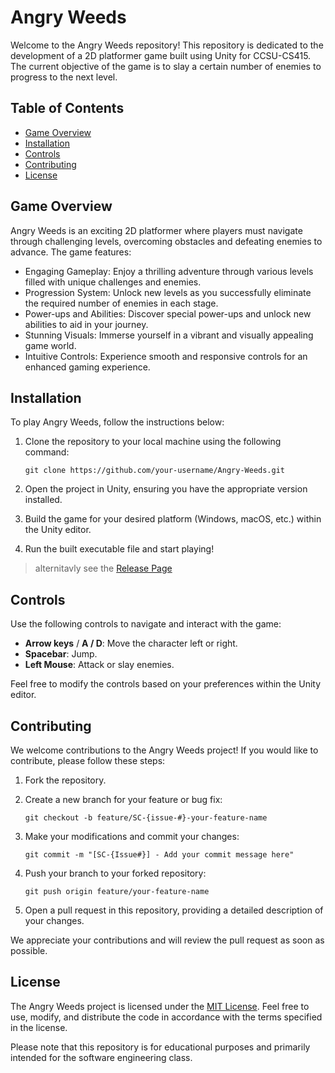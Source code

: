 # Angry Weeds

Welcome to the Angry Weeds repository! This repository is dedicated to the development of a 2D platformer game built using Unity for CCSU-CS415. The current objective of the game is to slay a certain number of enemies to progress to the next level.

## Table of Contents

- [Game Overview](#game-overview)
- [Installation](#installation)
- [Controls](#controls)
- [Contributing](#contributing)
- [License](#license)

## Game Overview

Angry Weeds is an exciting 2D platformer where players must navigate through challenging levels, overcoming obstacles and defeating enemies to advance. The game features:

- Engaging Gameplay: Enjoy a thrilling adventure through various levels filled with unique challenges and enemies.
- Progression System: Unlock new levels as you successfully eliminate the required number of enemies in each stage.
- Power-ups and Abilities: Discover special power-ups and unlock new abilities to aid in your journey.
- Stunning Visuals: Immerse yourself in a vibrant and visually appealing game world.
- Intuitive Controls: Experience smooth and responsive controls for an enhanced gaming experience.

## Installation

To play Angry Weeds, follow the instructions below:

1. Clone the repository to your local machine using the following command:
   ```
   git clone https://github.com/your-username/Angry-Weeds.git
   ```

2. Open the project in Unity, ensuring you have the appropriate version installed.

3. Build the game for your desired platform (Windows, macOS, etc.) within the Unity editor.

4. Run the built executable file and start playing!

> alternitavly see the [Release Page](https://github.com/conlonc2/Angry-Weeds/releases)

## Controls

Use the following controls to navigate and interact with the game:

- **Arrow keys** / **A / D**: Move the character left or right.
- **Spacebar**: Jump.
- **Left Mouse**: Attack or slay enemies.

Feel free to modify the controls based on your preferences within the Unity editor.

## Contributing

We welcome contributions to the Angry Weeds project! If you would like to contribute, please follow these steps:

1. Fork the repository.

2. Create a new branch for your feature or bug fix:
   ```
   git checkout -b feature/SC-{issue-#}-your-feature-name
   ```

3. Make your modifications and commit your changes:
   ```
   git commit -m "[SC-{Issue#}] - Add your commit message here"
   ```

4. Push your branch to your forked repository:
   ```
   git push origin feature/your-feature-name
   ```

5. Open a pull request in this repository, providing a detailed description of your changes.

We appreciate your contributions and will review the pull request as soon as possible.

## License

The Angry Weeds project is licensed under the [MIT License](LICENSE). Feel free to use, modify, and distribute the code in accordance with the terms specified in the license.

Please note that this repository is for educational purposes and primarily intended for the software engineering class.